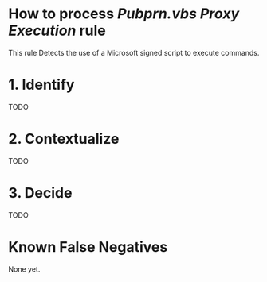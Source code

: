 # How to process *Pubprn.vbs Proxy Execution* rule
This rule Detects the use of a Microsoft signed script to execute commands.

# 1. Identify
TODO

# 2. Contextualize
TODO

# 3. Decide
TODO

# Known False Negatives
None yet.
